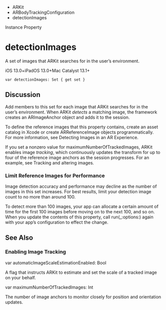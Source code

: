 

- ARKit
- ARBodyTrackingConfiguration
-  detectionImages 

Instance Property

# detectionImages

A set of images that ARKit searches for in the user’s environment.

iOS 13.0+iPadOS 13.0+Mac Catalyst 13.1+

``` source
var detectionImages: Set { get set }
```

## Discussion

Add members to this set for each image that ARKit searches for in the user’s environment. When ARKit *detects* a matching image, the framework creates an ARImageAnchor object and adds it to the session.

To define the reference images that this property contains, create an asset catalog in Xcode or create ARReferenceImage objects programmatically. For more information, see Detecting Images in an AR Experience.

If you set a nonzero value for maximumNumberOfTrackedImages, ARKit enables image *tracking*, which continuously updates the transform for up to four of the reference image anchors as the session progresses. For an example, see Tracking and altering images.

### Limit Reference Images for Performance

Image detection accuracy and performance may decline as the number of images in this set increases. For best results, limit your detection image count to no more than around 100.

To detect more than 100 images, your app can allocate a certain amount of time for the first 100 images before moving on to the next 100, and so on. When you update the contents of this property, call run(_:options:) again with your app’s configuration to effect the change.

## See Also

### Enabling Image Tracking

var automaticImageScaleEstimationEnabled: Bool

A flag that instructs ARKit to estimate and set the scale of a tracked image on your behalf.

var maximumNumberOfTrackedImages: Int

The number of image anchors to monitor closely for position and orientation updates.

